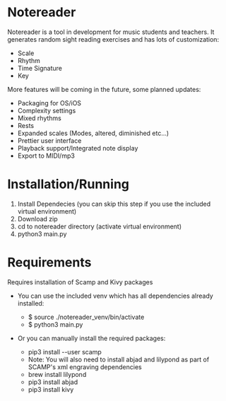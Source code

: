 # Notereader
Notereader is a tool in development for music students and teachers.  It generates random sight reading exercises and has lots of customization:
  - Scale
  - Rhythm
  - Time Signature
  - Key

More features will be coming in the future, some planned updates:
  - Packaging for OS/iOS
  - Complexity settings
  - Mixed rhythms
  - Rests
  - Expanded scales (Modes, altered, diminished etc...)
  - Prettier user interface
  - Playback support/Integrated note display
  - Export to MIDI/mp3

# Installation/Running
1. Install Dependecies (you can skip this step if you use the included virtual environment)
2. Download zip
3. cd to notereader directory (activate virtual environment)
4. python3 main.py

# Requirements
Requires installation of Scamp and Kivy packages
  - You can use the included venv which has all dependencies already installed:
    - $ source ./notereader_venv/bin/activate
    - $ python3 main.py

  - Or you can manually install the required packages:
    - pip3 install --user scamp
    - Note: You will also need to install abjad and lilypond as part of SCAMP's xml engraving dependencies 
    - brew install lilypond
    - pip3 install abjad
    - pip3 install kivy
